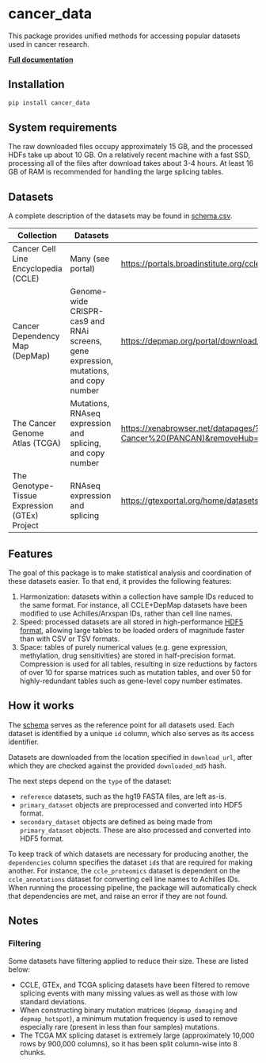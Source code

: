 # cancer_data

This package provides unified methods for accessing popular datasets used in cancer research.

**[Full documentation](https://cancer_data.kevinhu.io)**

## Installation

```bash
pip install cancer_data
```

## System requirements

The raw downloaded files occupy approximately 15 GB, and the processed HDFs take up about 10 GB. On a relatively recent machine with a fast SSD, processing all of the files after download takes about 3-4 hours. At least 16 GB of RAM is recommended for handling the large splicing tables.

## Datasets

A complete description of the datasets may be found in [schema.csv](https://github.com/kevinhu/cancer-data/blob/master/cancer_data/schema.csv).

| Collection                                    | Datasets                                                                              | Portal                                                                                                                          |
| --------------------------------------------- | ------------------------------------------------------------------------------------- | ------------------------------------------------------------------------------------------------------------------------------- |
| Cancer Cell Line Encyclopedia (CCLE)          | Many (see portal)                                                                     | https://portals.broadinstitute.org/ccle/data (registration required)                                                            |
| Cancer Dependency Map (DepMap)                | Genome-wide CRISPR-cas9 and RNAi screens, gene expression, mutations, and copy number | https://depmap.org/portal/download/                                                                                             |
| The Cancer Genome Atlas (TCGA)                | Mutations, RNAseq expression and splicing, and copy number                            | https://xenabrowser.net/datapages/?cohort=TCGA%20Pan-Cancer%20(PANCAN)&removeHub=https%3A%2F%2Fxena.treehouse.gi.ucsc.edu%3A443 |
| The Genotype-Tissue Expression (GTEx) Project | RNAseq expression and splicing                                                        | https://gtexportal.org/home/datasets                                                                                            |

## Features

The goal of this package is to make statistical analysis and coordination of these datasets easier. To that end, it provides the following features:

1. Harmonization: datasets within a collection have sample IDs reduced to the same format. For instance, all CCLE+DepMap datasets have been modified to use Achilles/Arxspan IDs, rather than cell line names.
2. Speed: processed datasets are all stored in high-performance [HDF5 format](https://en.wikipedia.org/wiki/Hierarchical_Data_Format), allowing large tables to be loaded orders of magnitude faster than with CSV or TSV formats.
3. Space: tables of purely numerical values (e.g. gene expression, methylation, drug sensitivities) are stored in half-precision format. Compression is used for all tables, resulting in size reductions by factors of over 10 for sparse matrices such as mutation tables, and over 50 for highly-redundant tables such as gene-level copy number estimates.

## How it works

The [schema](https://github.com/kevinhu/cancer-data/blob/master/cancer_data/schema.txt) serves as the reference point for all datasets used. Each dataset is identified by a unique `id` column, which also serves as its access identifier.

Datasets are downloaded from the location specified in `download_url`, after which they are checked against the provided `downloaded_md5` hash.

The next steps depend on the `type` of the dataset:

-   `reference` datasets, such as the hg19 FASTA files, are left as-is.
-   `primary_dataset` objects are preprocessed and converted into HDF5 format.
-   `secondary_dataset` objects are defined as being made from `primary_dataset` objects. These are also processed and converted into HDF5 format.

To keep track of which datasets are necessary for producing another, the `dependencies` column specifies the dataset `id`s that are required for making another. For instance, the `ccle_proteomics` dataset is dependent on the `ccle_annotations` dataset for converting cell line names to Achilles IDs. When running the processing pipeline, the package will automatically check that dependencies are met, and raise an error if they are not found.

## Notes

### Filtering

Some datasets have filtering applied to reduce their size. These are listed below:

-   CCLE, GTEx, and TCGA splicing datasets have been filtered to remove splicing events with many missing values as well as those with low standard deviations.
-   When constructing binary mutation matrices (`depmap_damaging` and `depmap_hotspot`), a minimum mutation frequency is used to remove especially rare (present in less than four samples) mutations.
-   The TCGA MX splicing dataset is extremely large (approximately 10,000 rows by 900,000 columns), so it has been split column-wise into 8 chunks.

